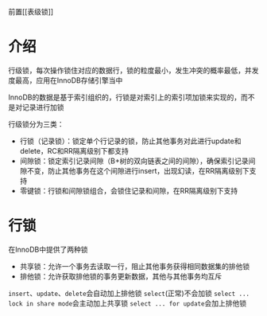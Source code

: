 前置[[表级锁]]
# 介绍
行级锁，每次操作锁住对应的数据行，锁的粒度最小，发生冲突的概率最低，并发度最高，应用在InnoDB存储引擎当中

InnoDB的数据是基于索引组织的，行锁是对索引上的索引项加锁来实现的，而不是对记录进行加锁

行级锁分为三类：
* 行锁（记录锁）：锁定单个行记录的锁，防止其他事务对此进行update和delete，RC和RR隔离级别下都支持
* 间隙锁：锁定索引记录间隙（B+树的双向链表之间的间隙），确保索引记录间隙不变，防止其他事务在这个间隙进行insert，出现幻读，在RR隔离级别下支持
* 零键锁：行锁和间隙锁组合，会锁住记录和间隙，在RR隔离级别下支持

# 行锁
 在InnoDB中提供了两种锁
 * 共享锁：允许一个事务去读取一行，阻止其他事务获得相同数据集的排他锁
 * 排他锁：允许获取排他锁的事务更新数据，其他与其他事务均互斥

`insert`、`update`、`delete`会自动加上排他锁
`select`(正常)不会加锁
`select ... lock in share mode`会主动加上共享锁
`select ... for update`会加上排他锁

